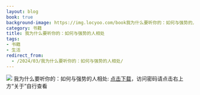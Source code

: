 ```yaml
---
layout: blog
book: true
background-image: https://img.locyoo.com/book我为什么要听你的：如何与强势的人相处.jpg
category: 书籍
title: 我为什么要听你的：如何与强势的人相处
tags:
- 书籍
- 生活
redirect_from:
  - /2024/03/我为什么要听你的：如何与强势的人相处/
---
```

![](https://img.locyoo.com/book我为什么要听你的：如何与强势的人相处.jpg)
我为什么要听你的：如何与强势的人相处: <a name = "ref1" href="https://url18.ctfile.com/f/50983618-1380049318-9321c5?p=3619">点击下载</a>，访问密码请点击右上方“关于”自行查看